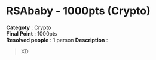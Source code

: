 RSAbaby - 1000pts (Crypto)
========================
**Categoty** : Crypto<br />
**Final Point** : 1000pts<br />
**Resolved people** : 1 person
**Description** : 
> XD
